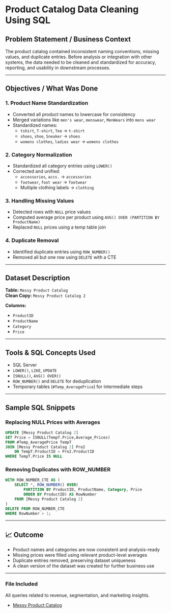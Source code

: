 
# Product Catalog Data Cleaning Using SQL

## Problem Statement / Business Context
The product catalog contained inconsistent naming conventions, missing values, and duplicate entries. Before analysis or integration with other systems, the data needed to be cleaned and standardized for accuracy, reporting, and usability in downstream processes.

---

## Objectives / What Was Done

### 1. Product Name Standardization
- Converted all product names to lowercase for consistency
- Merged variations like `men's wear`, `menswear`, `MenWears` into `mens wear`
- Standardized names:
  - `tshirt`, `T-shirt`, `Tee` → `t-shirt`
  - `shoes`, `shoe`, `Sneaker` → `shoes`
  - `womens clothes`, `ladies wear` → `womens clothes`

### 2. Category Normalization
- Standardized all category entries using `LOWER()`
- Corrected and unified:
  - `accessories`, `accs.` → `accessories`
  - `footwear`, `foot wear` → `footwear`
  - Multiple clothing labels → `clothing`

### 3. Handling Missing Values
- Detected rows with `NULL` price values
- Computed average price per product using `AVG() OVER (PARTITION BY ProductName)`
- Replaced `NULL` prices using a temp table join

### 4. Duplicate Removal
- Identified duplicate entries using `ROW_NUMBER()`
- Removed all but one row using `DELETE` with a CTE

---

## Dataset Description
**Table:** `Messy Product Catalog`  
**Clean Copy:** `Messy Product Catalog 2`

**Columns:**
- `ProductID`
- `ProductName`
- `Category`
- `Price`

---

## Tools & SQL Concepts Used
- SQL Server
- `LOWER()`, `LIKE`, `UPDATE`
- `ISNULL()`, `AVG() OVER()`
- `ROW_NUMBER()` and `DELETE` for deduplication
- Temporary tables (`#Temp_AveragePrice`) for intermediate steps

---

## Sample SQL Snippets

### Replacing NULL Prices with Averages
```sql
UPDATE [Messy Product Catalog 2]
SET Price = ISNULL(TempT.Price,Average_Prices)
FROM #Temp_AveragePrice TempT
JOIN [Messy Product Catalog 2] Pro2
	ON TempT.ProductID = Pro2.ProductID
WHERE TempT.Price IS NULL
```

### Removing Duplicates with ROW_NUMBER
```sql
WITH ROW_NUMBER_CTE AS (
    SELECT *, ROW_NUMBER() OVER(
        PARTITION BY ProductID, ProductName, Category, Price 
        ORDER BY ProductID) AS RowNumber
    FROM [Messy Product Catalog 2]
)
DELETE FROM ROW_NUMBER_CTE
WHERE RowNumber > 1;
```

---

## 📈 Outcome

-  Product names and categories are now consistent and analysis-ready
-  Missing prices were filled using relevant product-level averages
-  Duplicate entries removed, preserving dataset uniqueness
-  A clean version of the dataset was created for further business use

---

### File Included
All queries related to revenue, segmentation, and marketing insights.
- [Messy Product Catalog](https://github.com/dikko34/Product-Catalog-Data-Cleaning-Using-SQL/blob/main/Messy%20Product%20Catalog%20(DataCleaning).sql) 
